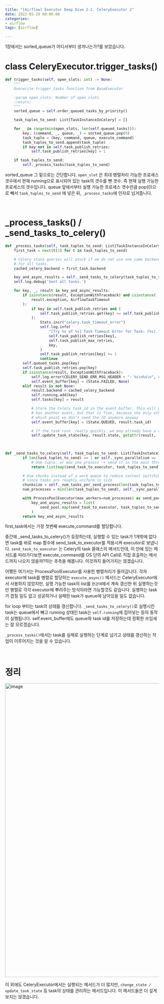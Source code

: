 ```yaml
---
title: "[Airflow] Executor Deep Dive 2-2. CeleryExecutor 2"
date: 2022-05-29 00:00:00
categories:
- airflow
tags: [airflow]

---
```


1장에서는 sorted_queue가 어디서부터 생겨나는가?를 보았습니다. 

# class CeleryExecutor.trigger_tasks()

```python
def trigger_tasks(self, open_slots: int) -> None:
    """
    Overwrite trigger_tasks function from BaseExecutor

    :param open_slots: Number of open slots
    :return:
    """
    sorted_queue = self.order_queued_tasks_by_priority()

    task_tuples_to_send: List[TaskInstanceInCelery] = []

    for _ in range(min(open_slots, len(self.queued_tasks))):
        key, (command, _, queue, _) = sorted_queue.pop(0)
        task_tuple = (key, command, queue, execute_command)
        task_tuples_to_send.append(task_tuple)
        if key not in self.task_publish_retries:
            self.task_publish_retries[key] = 1

    if task_tuples_to_send:
        self._process_tasks(task_tuples_to_send)
```

sorted_queue 그 밑으로는 간단합니다. `open_slot` 은 최대 병렬처리 가능한 프로세스 갯수에서 현재 running으로 표시되어 있는 task의 갯수를 뺀 갯수. 즉 현재 실행 가능한 프로세스의 갯수입니다. queue 앞에서부터 실행 가능한 프로세스 갯수만큼 pop(0)으로 빼서 `task_tuples_to_send` 에 넣은 뒤, `_process_tasks`에 인자로 넘겨줍니다.

<br/>

# _process_tasks() / _send_tasks_to_celery()

```python
def _process_tasks(self, task_tuples_to_send: List[TaskInstanceInCelery]) -> None:
    first_task = next(t[3] for t in task_tuples_to_send)

    # Celery state queries will stuck if we do not use one same backend
    # for all tasks.
    cached_celery_backend = first_task.backend

    key_and_async_results = self._send_tasks_to_celery(task_tuples_to_send)
    self.log.debug('Sent all tasks.')

    for key, _, result in key_and_async_results:
        if isinstance(result, ExceptionWithTraceback) and isinstance(
            result.exception, AirflowTaskTimeout
        ):
            if key in self.task_publish_retries and (
                self.task_publish_retries.get(key) <= self.task_publish_max_retries
            ):
                Stats.incr("celery.task_timeout_error")
                self.log.info(
                    "[Try %s of %s] Task Timeout Error for Task: (%s).",
                    self.task_publish_retries[key],
                    self.task_publish_max_retries,
                    key,
                )
                self.task_publish_retries[key] += 1
                continue
        self.queued_tasks.pop(key)
        self.task_publish_retries.pop(key)
        if isinstance(result, ExceptionWithTraceback):
            self.log.error(CELERY_SEND_ERR_MSG_HEADER + ": %s\n%s\n", result.exception, result.traceback)
            self.event_buffer[key] = (State.FAILED, None)
        elif result is not None:
            result.backend = cached_celery_backend
            self.running.add(key)
            self.tasks[key] = result

            # Store the Celery task_id in the event buffer. This will get "overwritten" if the task
            # has another event, but that is fine, because the only other events are success/failed at
            # which point we don't need the ID anymore anyway
            self.event_buffer[key] = (State.QUEUED, result.task_id)

            # If the task runs _really quickly_ we may already have a result!
            self.update_task_state(key, result.state, getattr(result, 'info', None))
            

            
def _send_tasks_to_celery(self, task_tuples_to_send: List[TaskInstanceInCelery]):
        if len(task_tuples_to_send) == 1 or self._sync_parallelism == 1:
            # One tuple, or max one process -> send it in the main thread.
            return list(map(send_task_to_executor, task_tuples_to_send))

        # Use chunks instead of a work queue to reduce context switching
        # since tasks are roughly uniform in size
        chunksize = self._num_tasks_per_send_process(len(task_tuples_to_send))
        num_processes = min(len(task_tuples_to_send), self._sync_parallelism)

        with ProcessPoolExecutor(max_workers=num_processes) as send_pool:
            key_and_async_results = list(
                send_pool.map(send_task_to_executor, task_tuples_to_send, chunksize=chunksize)
            )
        return key_and_async_results
```

first_task에서는 가장 첫번째 execute_command를 할당합니다. 



중간에 _send_tasks_to_celery()가 등장하는데, 실행할 수 있는 task가 1개밖에 없다면 task를 바로 map 함수에 send_task_to_executor를 적용시켜 executor로 보냅니다. `send_task_to_executor` 는 Celery의 task 클래스의 메서드인데, 이 안에 있는 메서드를 따라가다보면 execute_command를 OS 단의 API Call로 직접 호출하는 메서드까지 나오지 않을까?하는 추측을 해봅니다. 이것까지 들어가지는 않겠습니다.

어쨌든 여기서는 ProcessPoolExecutor를 사용한 병렬처리가 들어갑니다. 각자 executor에 task를 병렬로 할당하는 `execute_async()` 메서드는 CeleryExecutor에서 사용하지 않았지만, 실행 가능한 task의 list를 `한군데`에서 계속 갱신한 뒤 실행하는것만 병렬로 각각 executor에 뿌려주는 방식이라면 가능할것도 같습니다. 실행하는 task가 겹칠 일도 없고 성공하거나 실패한 task가 queue에 남아있을 일도 없습니다.



for loop 부터는 task의 상태를 갱신합니다. `_send_tasks_to_celery()`로 실행시킨 task는 queue에서 빼고 running 상태인 task는 `self.running`에 집어넣는 등의 동작이 실행됩니다. self.event_buffer에도 queue와 task id를 저장하는데 정확한 쓰임새는 잘 모르겠습니다. 

`_process_tasks()`에서는 task를 실제로 실행하는 단계로 넘기고 상태를 갱신하는 작업이 이루어지는 것을 알 수 있습니다.



<br/>

# 정리

<img width="962" alt="image" src="https://user-images.githubusercontent.com/52685258/171681196-a7cdea16-852d-4ae3-8e82-c0be4ee7a230.png">



이 외에도 CeleryExecutor에서는 실행되는 메서드가 더 많지만, `change_state / update_task_state` 등 task의 상태를 관리하는 메서드입니다. 이 메서드들은 더 깊게 보지는 않겠습니다.

